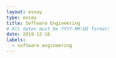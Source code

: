 ```yaml
---
layout: essay
type: essay
title: Software Engineering
# All dates must be YYYY-MM-DD format!
date: 2019-12-16
labels:
  - software engineering
---
```




